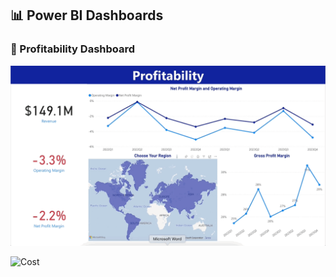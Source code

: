 ## 📊 Power BI Dashboards


### 🔹 Profitability Dashboard
![Profitability Dashboard](Profitability.gif)


![Cost](Costs.gif)
